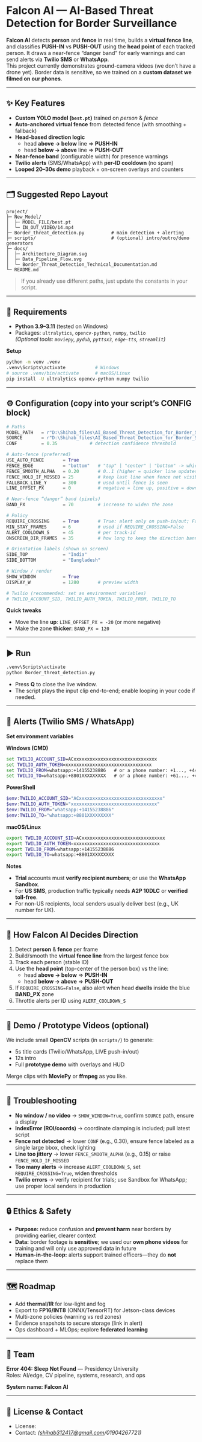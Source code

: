 # Falcon AI — AI-Based Threat Detection for Border Surveillance

**Falcon AI** detects **person** and **fence** in real time, builds a **virtual fence line**, and classifies **PUSH-IN** vs **PUSH-OUT** using the **head point** of each tracked person. It draws a near-fence “danger band” for early warnings and can send alerts via **Twilio SMS** or **WhatsApp**.  
This project currently demonstrates ground-camera videos (we don’t have a drone yet). Border data is sensitive, so we trained on a **custom dataset we filmed on our phones**.

---

## ✨ Key Features
- **Custom YOLO model (`best.pt`)** trained on *person* & *fence*  
- **Auto-anchored virtual fence** from detected fence (with smoothing + fallback)  
- **Head-based direction logic**
  - head **above → below** line ⇒ **PUSH-IN**  
  - head **below → above** line ⇒ **PUSH-OUT**
- **Near-fence band** (configurable width) for presence warnings  
- **Twilio alerts** (SMS/WhatsApp) with **per-ID cooldown** (no spam)  
- **Looped 20–30s demo** playback + on-screen overlays and counters  

---

## 🗂 Suggested Repo Layout
```
project/
├─ New_Model/
│  ├─ MODEL_FILE/best.pt
│  └─ IN_OUT_VIDEO/14.mp4
├─ Border_threat_detection.py          # main detection + alerting
├─ scripts/                            # (optional) intro/outro/demo generators
├─ docs/
│  ├─ Architecture_Diagram.svg
│  ├─ Data_Pipeline_Flow.svg
│  └─ Border_Threat_Detection_Technical_Documentation.md
└─ README.md
```
> If you already use different paths, just update the constants in your script.

---

## 🧰 Requirements
- **Python 3.9–3.11** (tested on Windows)
- Packages: `ultralytics`, `opencv-python`, `numpy`, `twilio`  
  *(Optional tools: `moviepy`, `pydub`, `pyttsx3`, `edge-tts`, `streamlit`)*

**Setup**
```bash
python -m venv .venv
.venv\Scripts\activate           # Windows
# source .venv/bin/activate      # macOS/Linux
pip install -U ultralytics opencv-python numpy twilio
```

---

## ⚙️ Configuration (copy into your script’s CONFIG block)
```python
# Paths
MODEL_PATH   = r"D:\Shihab_files\AI_Based_Threat_Detection_for_Border_Surveillance\New_Model\MODEL_FILE\best.pt"
SOURCE       = r"D:\Shihab_files\AI_Based_Threat_Detection_for_Border_Surveillance\New_Model\IN_OUT_VIDEO\14.mp4"
CONF         = 0.35            # detection confidence threshold

# Auto-fence (preferred)
USE_AUTO_FENCE       = True
FENCE_EDGE           = "bottom"   # "top" | "center" | "bottom" -> which fence edge becomes the line
FENCE_SMOOTH_ALPHA   = 0.20       # 0..1 (higher = quicker line updates)
FENCE_HOLD_IF_MISSED = 25         # keep last line when fence not visible (frames)
FALLBACK_LINE_Y      = 300        # used until fence is seen
LINE_OFFSET_PX       = 0          # negative = line up, positive = down

# Near-fence “danger” band (pixels)
BAND_PX              = 70         # increase to widen the zone

# Policy
REQUIRE_CROSSING     = True       # True: alert only on push-in/out; False: also alert on dwell in band
MIN_STAY_FRAMES      = 6          # used if REQUIRE_CROSSING=False
ALERT_COOLDOWN_S     = 45         # per track-id
ONSCREEN_DIR_FRAMES  = 35         # how long to keep the direction banner (frames)

# Orientation labels (shown on screen)
SIDE_TOP             = "India"
SIDE_BOTTOM          = "Bangladesh"

# Window / render
SHOW_WINDOW          = True
DISPLAY_W            = 1280       # preview width

# Twilio (recommended: set as environment variables)
# TWILIO_ACCOUNT_SID, TWILIO_AUTH_TOKEN, TWILIO_FROM, TWILIO_TO
```

**Quick tweaks**
- Move the line **up**: `LINE_OFFSET_PX = -20` (or more negative)  
- Make the zone **thicker**: `BAND_PX = 120`  

---

## ▶️ Run
```bash
.venv\Scripts\activate
python Border_threat_detection.py
```
- Press **Q** to close the live window.  
- The script plays the input clip end-to-end; enable looping in your code if needed.

---

## 🔔 Alerts (Twilio SMS / WhatsApp)

**Set environment variables**

**Windows (CMD)**
```cmd
set TWILIO_ACCOUNT_SID=ACxxxxxxxxxxxxxxxxxxxxxxxxxxxxxxx
set TWILIO_AUTH_TOKEN=xxxxxxxxxxxxxxxxxxxxxxxxxxxxxxxx
set TWILIO_FROM=whatsapp:+14155238886   # or a phone number: +1..., +44..., etc.
set TWILIO_TO=whatsapp:+8801XXXXXXXXX   # or a phone number: +61..., +44..., +1...
```

**PowerShell**
```powershell
$env:TWILIO_ACCOUNT_SID="ACxxxxxxxxxxxxxxxxxxxxxxxxxxxxxxx"
$env:TWILIO_AUTH_TOKEN="xxxxxxxxxxxxxxxxxxxxxxxxxxxxxxxx"
$env:TWILIO_FROM="whatsapp:+14155238886"
$env:TWILIO_TO="whatsapp:+8801XXXXXXXXX"
```

**macOS/Linux**
```bash
export TWILIO_ACCOUNT_SID=ACxxxxxxxxxxxxxxxxxxxxxxxxxxxxxxx
export TWILIO_AUTH_TOKEN=xxxxxxxxxxxxxxxxxxxxxxxxxxxxxxxx
export TWILIO_FROM=whatsapp:+14155238886
export TWILIO_TO=whatsapp:+8801XXXXXXXXX
```

**Notes**
- **Trial** accounts must **verify recipient numbers**; or use the **WhatsApp Sandbox**.  
- For **US SMS**, production traffic typically needs **A2P 10DLC** or **verified toll-free**.  
- For non-US recipients, local senders usually deliver best (e.g., UK number for UK).

---

## 🧠 How Falcon AI Decides Direction
1. Detect **person** & **fence** per frame  
2. Build/smooth the **virtual fence line** from the largest fence box  
3. Track each person (stable ID)  
4. Use the **head point** (top-center of the person box) vs the line:
   - head **above → below** ⇒ **PUSH-IN**
   - head **below → above** ⇒ **PUSH-OUT**
5. If `REQUIRE_CROSSING=False`, also alert when head **dwells** inside the blue **BAND_PX** zone  
6. Throttle alerts per ID using `ALERT_COOLDOWN_S`

---

## 🧪 Demo / Prototype Videos (optional)
We include small **OpenCV** scripts (in `scripts/`) to generate:
- 5s title cards (Twilio/WhatsApp, LIVE push-in/out)  
- 12s intro  
- Full **prototype demo** with overlays and HUD  

Merge clips with **MoviePy** or **ffmpeg** as you like.

---

## 🧩 Troubleshooting
- **No window / no video** → `SHOW_WINDOW=True`, confirm `SOURCE` path, ensure a display  
- **IndexError (ROI/coords)** → coordinate clamping is included; pull latest script  
- **Fence not detected** → lower `CONF` (e.g., 0.30), ensure fence labeled as a single large bbox, check lighting  
- **Line too jittery** → lower `FENCE_SMOOTH_ALPHA` (e.g., 0.15) or raise `FENCE_HOLD_IF_MISSED`  
- **Too many alerts** → increase `ALERT_COOLDOWN_S`, set `REQUIRE_CROSSING=True`, widen thresholds  
- **Twilio errors** → verify recipient for trials; use Sandbox for WhatsApp; use proper local senders in production

---

## 🔒 Ethics & Safety
- **Purpose:** reduce confusion and **prevent harm** near borders by providing earlier, clearer context  
- **Data:** border footage is **sensitive**; we used our **own phone videos** for training and will only use approved data in future  
- **Human-in-the-loop:** alerts support trained officers—they do **not** replace them

---

## 🗺 Roadmap
- Add **thermal/IR** for low-light and fog  
- Export to **FP16/INT8** (ONNX/TensorRT) for Jetson-class devices  
- Multi-zone policies (warning vs red zones)  
- Evidence snapshots to secure storage (link in alert)  
- Ops dashboard + MLOps; explore **federated learning**

---

## 🙌 Team
**Error 404: Sleep Not Found** — Presidency University  
Roles: AI/edge, CV pipeline, systems, research, and ops

**System name:** **Falcon AI**

---

## 📄 License & Contact
- License:  
- Contact: *(shihab312417@gmail.com/01904267721)*

